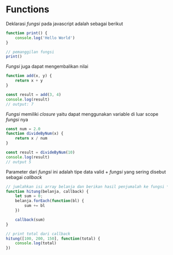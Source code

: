 # Functions
Deklarasi *fungsi* pada javascript adalah sebagai berikut
```js
function print() {
    console.log('Hello World')
}

// pemanggilan fungsi
print()
```

*Fungsi* juga dapat mengembalikan nilai
```js
function add(x, y) {
    return x + y
}

const result = add(3, 4)
console.log(result)
// output: 7
```

*Fungsi* memiliki *closure* yaitu dapat menggunakan variable di luar scope *fungsi* nya

```js
const num = 2.0
function divideByNum(x) {
    return x / num
}

const result = divideByNum(10)
console.log(result)
// output 5
```

Parameter dari *fungsi* ini adalah tipe data valid + *fungsi* yang sering disebut sebagai *callback*
```js
// jumlahkan isi array belanja dan berikan hasil penjumalah ke fungsi *callback*
function hitung(belanja, callback) {
    let sum = 0;
    belanja.forEach(function(bl) {
        sum += bl
    })

    callback(sum)
}

// print total dari callback
hitung([100, 200, 150], function(total) {
    console.log(total)
})
```